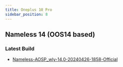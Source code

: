 ```yaml
---
title: Oneplus 10 Pro
sidebar_position: 8
---
```


## Nameless 14 (OOS14 based)

### Latest Build
- [Nameless-AOSP_wly-14.0-20240426-1858-Official](https://sourceforge.net/projects/nameless-aosp/files/wly/Nameless-AOSP_wly-14.0-20240426-1858-Official.zip/download)